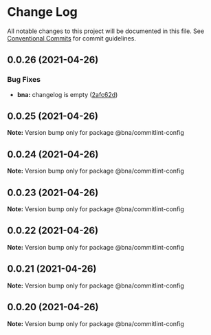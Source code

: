 # Change Log

All notable changes to this project will be documented in this file.
See [Conventional Commits](https://conventionalcommits.org) for commit guidelines.

## 0.0.26 (2021-04-26)


### Bug Fixes

* **bna:** changelog is empty ([2afc62d](https://github.com/robot-ux/bna/commit/2afc62dacd2f394962c4b2494fde1483ac0b388c))





## 0.0.25 (2021-04-26)

**Note:** Version bump only for package @bna/commitlint-config





## 0.0.24 (2021-04-26)

**Note:** Version bump only for package @bna/commitlint-config





## 0.0.23 (2021-04-26)

**Note:** Version bump only for package @bna/commitlint-config





## 0.0.22 (2021-04-26)

**Note:** Version bump only for package @bna/commitlint-config





## 0.0.21 (2021-04-26)

**Note:** Version bump only for package @bna/commitlint-config





## 0.0.20 (2021-04-26)

**Note:** Version bump only for package @bna/commitlint-config
